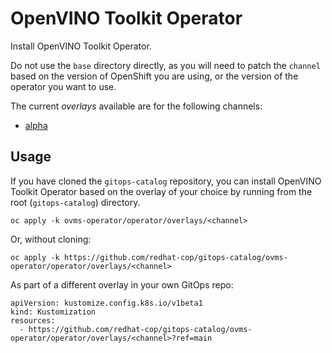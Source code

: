# OpenVINO Toolkit Operator

Install OpenVINO Toolkit Operator.

Do not use the `base` directory directly, as you will need to patch the `channel` based on the version of OpenShift you are using, or the version of the operator you want to use.

The current *overlays* available are for the following channels:

* [alpha](operator/overlays/alpha)

## Usage

If you have cloned the `gitops-catalog` repository, you can install OpenVINO Toolkit Operator based on the overlay of your choice by running from the root (`gitops-catalog`) directory.

```
oc apply -k ovms-operator/operator/overlays/<channel>
```

Or, without cloning:

```
oc apply -k https://github.com/redhat-cop/gitops-catalog/ovms-operator/operator/overlays/<channel>
```

As part of a different overlay in your own GitOps repo:

```
apiVersion: kustomize.config.k8s.io/v1beta1
kind: Kustomization
resources:
  - https://github.com/redhat-cop/gitops-catalog/ovms-operator/operator/overlays/<channel>?ref=main
```
